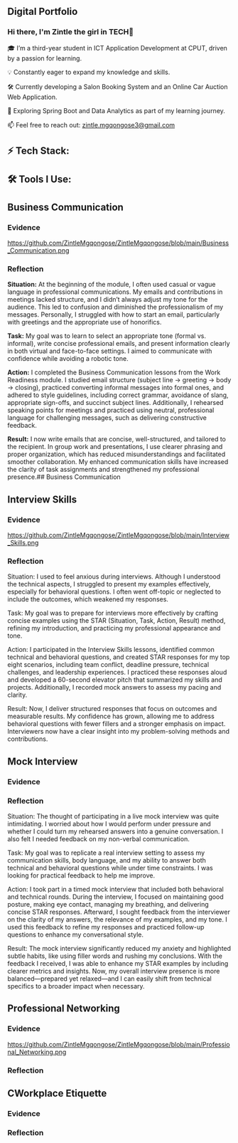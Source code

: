 ## Digital Portfolio
### Hi there, I'm Zintle the girl in TECH👋

🎓 I’m a third-year student in ICT Application Development at CPUT, driven by a passion for learning.

💡 Constantly eager to expand my knowledge and skills.

🛠️ Currently developing a Salon Booking System and an Online Car Auction Web Application.

🌱 Exploring Spring Boot and Data Analytics as part of my learning journey.

📫 Feel free to reach out: zintle.mgqongose3@gmail.com
## 

## ⚡ Tech Stack:



## 🛠️ Tools I Use:




## Business Communication
### Evidence

https://github.com/ZintleMgqongose/ZintleMgqongose/blob/main/Business_Communication.png


### Reflection
**Situation:** At the beginning of the module, I often used casual or vague language in professional communications. My emails and contributions in meetings lacked structure, and I didn’t always adjust my tone for the audience. This led to confusion and diminished the professionalism of my messages. Personally, I struggled with how to start an email, particularly with greetings and the appropriate use of honorifics.

**Task:** My goal was to learn to select an appropriate tone (formal vs. informal), write concise professional emails, and present information clearly in both virtual and face-to-face settings. I aimed to communicate with confidence while avoiding a robotic tone.

**Action:** I completed the Business Communication lessons from the Work Readiness module. I studied email structure (subject line → greeting → body → closing), practiced converting informal messages into formal ones, and adhered to style guidelines, including correct grammar, avoidance of slang, appropriate sign-offs, and succinct subject lines. Additionally, I rehearsed speaking points for meetings and practiced using neutral, professional language for challenging messages, such as delivering constructive feedback.

**Result:** I now write emails that are concise, well-structured, and tailored to the recipient. In group work and presentations, I use clearer phrasing and proper organization, which has reduced misunderstandings and facilitated smoother collaboration. My enhanced communication skills have increased the clarity of task assignments and strengthened my professional presence.## Business Communication

## Interview Skills
### Evidence
https://github.com/ZintleMgqongose/ZintleMgqongose/blob/main/Interview_Skills.png

### Reflection
Situation: I used to feel anxious during interviews. Although I understood the technical aspects, I struggled to present my examples effectively, especially for behavioral questions. I often went off-topic or neglected to include the outcomes, which weakened my responses.

Task: My goal was to prepare for interviews more effectively by crafting concise examples using the STAR (Situation, Task, Action, Result) method, refining my introduction, and practicing my professional appearance and tone.

Action: I participated in the Interview Skills lessons, identified common technical and behavioral questions, and created STAR responses for my top eight scenarios, including team conflict, deadline pressure, technical challenges, and leadership experiences. I practiced these responses aloud and developed a 60-second elevator pitch that summarized my skills and projects. Additionally, I recorded mock answers to assess my pacing and clarity.

Result: Now, I deliver structured responses that focus on outcomes and measurable results. My confidence has grown, allowing me to address behavioral questions with fewer fillers and a stronger emphasis on impact. Interviewers now have a clear insight into my problem-solving methods and contributions.



## Mock Interview
### Evidence



### Reflection
Situation: The thought of participating in a live mock interview was quite intimidating. I worried about how I would perform under pressure and whether I could turn my rehearsed answers into a genuine conversation. I also felt I needed feedback on my non-verbal communication.

Task: My goal was to replicate a real interview setting to assess my communication skills, body language, and my ability to answer both technical and behavioral questions while under time constraints. I was looking for practical feedback to help me improve.

Action: I took part in a timed mock interview that included both behavioral and technical rounds. During the interview, I focused on maintaining good posture, making eye contact, managing my breathing, and delivering concise STAR responses. Afterward, I sought feedback from the interviewer on the clarity of my answers, the relevance of my examples, and my tone. I used this feedback to refine my responses and practiced follow-up questions to enhance my conversational style.

Result: The mock interview significantly reduced my anxiety and highlighted subtle habits, like using filler words and rushing my conclusions. With the feedback I received, I was able to enhance my STAR examples by including clearer metrics and insights. Now, my overall interview presence is more balanced—prepared yet relaxed—and I can easily shift from technical specifics to a broader impact when necessary.



## Professional Networking
### Evidence

https://github.com/ZintleMgqongose/ZintleMgqongose/blob/main/Professional_Networking.png

### Reflection




## CWorkplace Etiquette
### Evidence



### Reflection














